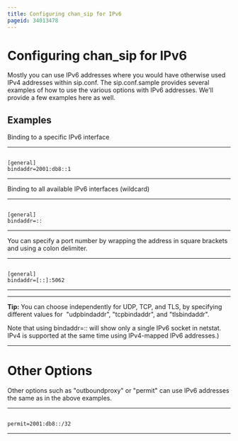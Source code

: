 ```yaml
---
title: Configuring chan_sip for IPv6
pageid: 34013478
---
```


Configuring chan\_sip for IPv6
==============================

Mostly you can use IPv6 addresses where you would have otherwise used IPv4 addresses within sip.conf. The sip.conf.sample provides several examples of how to use the various options with IPv6 addresses. We'll provide a few examples here as well.

Examples
--------

Binding to a specific IPv6 interface




---

  
  


```

[general]
bindaddr=2001:db8::1

```



---


Binding to all available IPv6 interfaces (wildcard)




---

  
  


```

[general]
bindaddr=::

```



---


You can specify a port number by wrapping the address in square brackets and using a colon delimiter.




---

  
  


```

[general]
bindaddr=[::]:5062

```



---




---

**Tip:**  You can choose independently for UDP, TCP, and TLS, by specifying different values for  "udpbindaddr", "tcpbindaddr", and "tlsbindaddr".

Note that using bindaddr=:: will show only a single IPv6 socket in netstat. IPv4 is supported at the same time using IPv4-mapped IPv6 addresses.)

  



---


Other Options
=============

Other options such as "outboundproxy" or "permit" can use IPv6 addresses the same as in the above examples.




---

  
  


```

permit=2001:db8::/32

```



---


